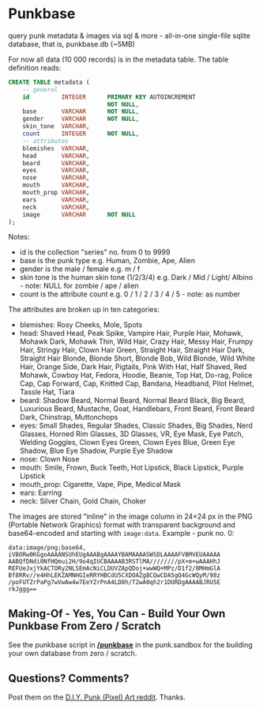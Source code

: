 # Punkbase

query punk metadata & images via sql & more - all-in-one single-file sqlite database, that is, punkbase.db (~5MB)



For now all data (10 000 records)
is in the metadata table.
The table definition reads:


```sql
CREATE TABLE metadata (
    -- general
    id         INTEGER      PRIMARY KEY AUTOINCREMENT
                            NOT NULL,
    base       VARCHAR      NOT NULL,
    gender     VARCHAR      NOT NULL,
    skin_tone  VARCHAR,
    count      INTEGER      NOT NULL,
    -- attributes
    blemishes  VARCHAR,
    head       VARCHAR,
    beard      VARCHAR,
    eyes       VARCHAR,
    nose       VARCHAR,
    mouth      VARCHAR,
    mouth_prop VARCHAR,
    ears       VARCHAR,
    neck       VARCHAR,
    image      VARCHAR      NOT NULL
);
```

Notes:

- id is the collection "series" no. from 0 to 9999
- base is the punk type e.g. Human, Zombie, Ape, Alien
- gender is the male / female e.g.  m / f
- skin tone is the human skin tone (1/2/3/4) e.g. Dark / Mid / Light/ Albino  - note: NULL for zombie / ape / alien
- count is the attribute count e.g. 0 / 1 / 2 / 3 / 4 / 5  - note: as number


The attributes are broken up in ten categories:

- blemishes: Rosy Cheeks, Mole, Spots
- head: Shaved Head, Peak Spike, Vampire Hair, Purple Hair,
  Mohawk, Mohawk Dark, Mohawk Thin, Wild Hair,
  Crazy Hair, Messy Hair, Frumpy Hair,
  Stringy Hair, Clown Hair Green, Straight Hair,
  Straight Hair Dark, Straight Hair Blonde,
  Blonde Short, Blonde Bob, Wild Blonde,
  Wild White Hair, Orange Side,
  Dark Hair, Pigtails, Pink With Hat,
  Half Shaved, Red Mohawk,
  Cowboy Hat, Fedora, Hoodie, Beanie,
  Top Hat, Do-rag, Police Cap,  Cap Forward,
  Cap, Knitted Cap, Bandana, Headband, Pilot Helmet,
  Tassle Hat, Tiara
- beard:  Shadow Beard, Normal Beard, Normal Beard Black,
  Big Beard, Luxurious Beard, Mustache, Goat,   Handlebars, Front Beard, Front Beard Dark,
  Chinstrap, Muttonchops
- eyes:  Small Shades, Regular Shades, Classic Shades,
  Big Shades, Nerd Glasses, Horned Rim Glasses,
  3D Glasses, VR, Eye Mask, Eye Patch,
  Welding Goggles,
  Clown Eyes Green, Clown Eyes Blue, Green Eye Shadow,
  Blue Eye Shadow, Purple Eye Shadow
- nose:  Clown Nose
- mouth:   Smile, Frown, Buck Teeth, Hot Lipstick,
  Black Lipstick, Purple Lipstick
- mouth_prop:    Cigarette, Vape, Pipe, Medical Mask
- ears:  Earring
- neck:  Silver Chain, Gold Chain, Choker



The images are stored "inline" in the image column in 24×24 px in the PNG (Portable Network Graphics) format with transparent background and base64-encoded
and starting with `image:data`. Example - punk no. 0:


```
data:image/png;base64,
iVBORw0KGgoAAAANSUhEUgAAABgAAAAYBAMAAAASWSDLAAAAFVBMVEUAAAAA
AABQfDNdi0NfHQmui2H/9o4qIUCBAAAAB3RSTlMA////////pX+m+wAAAHhJ
REFUeJxjYkACTORy2NLSEmAcNiCLDUVZApQDoj+wwWQ+MPz/D1f2/8MHmGlA
Bf8RRv//e4HhLEKZAMNHGIeRRYHBCdU5CXDOAZgBCQwCDA5gQ4GcWQyM/98z
/poFUTZrPaPg7wVwAw4w7EeYZrPnA4LD8h/T2wA0qh2r1DURDgAAAABJRU5E
rkJggg==
```




## Making-Of - Yes, You Can - Build Your Own Punkbase From Zero / Scratch

See the punkbase script in [**/punkbase**](https://github.com/cryptopunksnotdead/punks.sandbox/tree/master/punkbase) in the punk.sandbox for
the building your own database from zero / scratch.




## Questions? Comments?

Post them on the [D.I.Y. Punk (Pixel) Art reddit](https://old.reddit.com/r/DIYPunkArt). Thanks.

